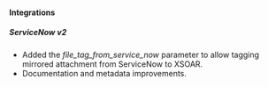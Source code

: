 
#### Integrations
##### ServiceNow v2
- Added the *file_tag_from_service_now* parameter to allow tagging mirrored attachment from ServiceNow to XSOAR.
- Documentation and metadata improvements.